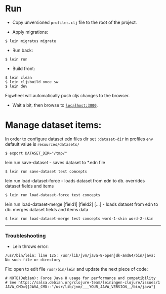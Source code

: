 # Run

- Copy unversioned `profiles.clj` file to the root of the project.

- Apply migrations:

```
$ lein migratus migrate
```

- Run back:

```
$ lein run
```

- Build front:

```
$ lein clean
$ lein cljsbuild once sw
$ lein dev
```

Figwheel will automatically push cljs changes to the browser.

- Wait a bit, then browse to [`localhost:3000`](localhost:3000).

# Manage dataset items:

In order to configure dataset edn files dir set `:dataset-dir` in profiles `env`
default value is `resources/datasets/`

```
$ export DATASET_DIR="/tmp/"
```

lein run save-dataset <course> <dataset> - saves dataset to *.edn file

```
$ lein run save-dataset test concepts
```

lein run load-dataset-force <course> <dataset> - loads dataset from edn to db. overrides dataset fields and items

```
$ lein run load-dataset-force test concepts
```

lein run load-dataset-merge <course> <dataset> [field1] [field2] [...] - loads dataset from edn to db. merges dataset fields and items data
```
$ lein run load-dataset-merge test concepts word-1-skin word-2-skin
```

---

### Troubleshooting

- Lein throws error:

```
/usr/bin/lein: line 125: /usr/lib/jvm/java-8-openjdk-amd64/bin/java: No such file or directory
```

Fix: open to edit file `/usr/bin/lein` and update the next piece of code:

```
# NOTE(Debian): Force Java 8 usage for performance and compatibility
# See https://salsa.debian.org/clojure-team/leiningen-clojure/issues/1
JAVA_CMD=${JAVA_CMD:-"/usr/lib/jvm/___YOUR_JAVA_VERSION__/bin/java"}
```
